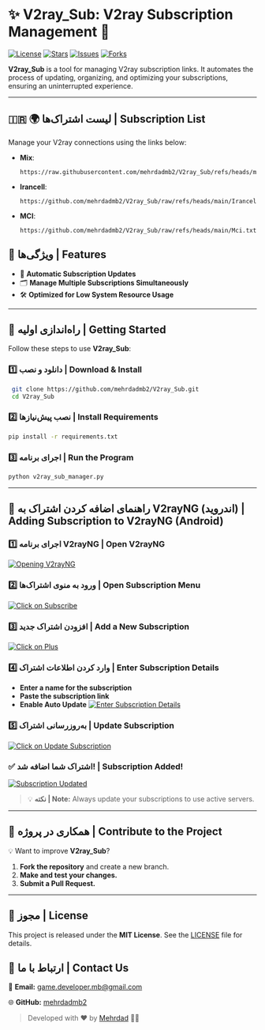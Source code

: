 # ✨ V2ray_Sub: V2ray Subscription Management 🔗

[![License](https://img.shields.io/github/license/mehrdadmb2/V2ray_Sub?style=flat-square)](LICENSE)
[![Stars](https://img.shields.io/github/stars/mehrdadmb2/V2ray_Sub?style=flat-square)](https://github.com/mehrdadmb2/V2ray_Sub/stargazers)
[![Issues](https://img.shields.io/github/issues/mehrdadmb2/V2ray_Sub?style=flat-square)](https://github.com/mehrdadmb2/V2ray_Sub/issues)
[![Forks](https://img.shields.io/github/forks/mehrdadmb2/V2ray_Sub?style=flat-square)](https://github.com/mehrdadmb2/V2ray_Sub/network/members)

**V2ray_Sub** is a tool for managing V2ray subscription links. It automates the process of updating, organizing, and optimizing your subscriptions, ensuring an uninterrupted experience.

---

## 🇮🇷 🌍 لیست اشتراک‌ها | Subscription List

Manage your V2ray connections using the links below:

- **Mix**:
  ```
  https://raw.githubusercontent.com/mehrdadmb2/V2ray_Sub/refs/heads/main/Mix.txt
  ```
- **Irancell**:
  ```
  https://github.com/mehrdadmb2/V2ray_Sub/raw/refs/heads/main/Irancell.txt
  ```
- **MCI**:
  ```
  https://github.com/mehrdadmb2/V2ray_Sub/raw/refs/heads/main/Mci.txt
  ```

## 📌 ویژگی‌ها | Features

- 🔄 **Automatic Subscription Updates**
- 🗂 **Manage Multiple Subscriptions Simultaneously**
- 🛠 **Optimized for Low System Resource Usage**

---

## 🚀 راه‌اندازی اولیه | Getting Started

Follow these steps to use **V2ray_Sub**:

### 1️⃣ دانلود و نصب | Download & Install
```bash
 git clone https://github.com/mehrdadmb2/V2ray_Sub.git
 cd V2ray_Sub
```

### 2️⃣ نصب پیش‌نیازها | Install Requirements
```bash
pip install -r requirements.txt
```

### 3️⃣ اجرای برنامه | Run the Program
```bash
python v2ray_sub_manager.py
```

---

## 📲 راهنمای اضافه کردن اشتراک به V2rayNG (اندروید) | Adding Subscription to V2rayNG (Android)

### 1️⃣ **اجرای برنامه V2rayNG | Open V2rayNG**
[![Opening V2rayNG](Pic/Screenshot_2025-02-27-14-41-55-096_com.v2ray.ang-edit-small.jpg)](Pic/Screenshot_2025-02-27-14-41-55-096_com.v2ray.ang.jpg)

### 2️⃣ **ورود به منوی اشتراک‌ها | Open Subscription Menu**
[![Click on Subscribe](Pic/Screenshot_2025-02-27-14-42-51-665_com.v2ray.ang-edit-small.jpg)](Pic/Screenshot_2025-02-27-14-42-51-665_com.v2ray.ang.jpg)

### 3️⃣ **افزودن اشتراک جدید | Add a New Subscription**
[![Click on Plus](Pic/Screenshot_2025-02-27-14-43-25-782_com.v2ray.ang-edit-small.jpg)](Pic/Screenshot_2025-02-27-14-43-25-782_com.v2ray.ang.jpg)

### 4️⃣ **وارد کردن اطلاعات اشتراک | Enter Subscription Details**
- **Enter a name for the subscription**
- **Paste the subscription link**
- **Enable Auto Update**
[![Enter Subscription Details](Pic/Screenshot_2025-02-27-14-44-08-341_com.v2ray.ang-edit-small.jpg)](Pic/Screenshot_2025-02-27-14-44-08-341_com.v2ray.ang.jpg)

### 5️⃣ **به‌روزرسانی اشتراک | Update Subscription**
[![Click on Update Subscription](Pic/Screenshot_2025-02-27-14-46-29-900_com.v2ray.ang-edit-small.jpg)](Pic/Screenshot_2025-02-27-14-46-29-900_com.v2ray.ang.jpg)

### ✅ **اشتراک شما اضافه شد! | Subscription Added!**
[![Subscription Updated](Pic/Screenshot_2025-02-27-14-46-54-915_com.v2ray.ang-edit-small.jpg)](Pic/Screenshot_2025-02-27-14-46-54-915_com.v2ray.ang.jpg)

> 💡 **نکته | Note:** Always update your subscriptions to use active servers.

---

## 🤝 همکاری در پروژه | Contribute to the Project

💡 Want to improve **V2ray_Sub**?
1. **Fork the repository** and create a new branch.
2. **Make and test your changes.**
3. **Submit a Pull Request.**

---

## 📝 مجوز | License

This project is released under the **MIT License**. See the [LICENSE](LICENSE) file for details.

## 📩 ارتباط با ما | Contact Us

📧 **Email:** [game.developer.mb@gmail.com](mailto:game.developer.mb@gmail.com)

🌐 **GitHub:** [mehrdadmb2](https://github.com/mehrdadmb2)

> Developed with ❤️ by [Mehrdad](https://github.com/mehrdadmb2) 👨‍💻
